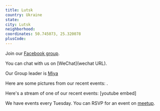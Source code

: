 ```yaml
---
title: Lutsk
country: Ukraine
state: 
city: Lutsk
neighborhood: 
coordinates: 50.745073, 25.320078
plusCode:
---
```

Join our [Facebook group](https://www.facebook.com/groups/free.code.camp.lutsk).

You can chat with us on [WeChat](wechat URL).

Our Group leader is [Miya](freecodecamp.org/miya)

Here are some pictures from our recent events:
![]().

Here's a stream of one of our recent events:
[youtube embed]

We have events every Tuesday. You can RSVP for an event on [meetup](meetupurl).
